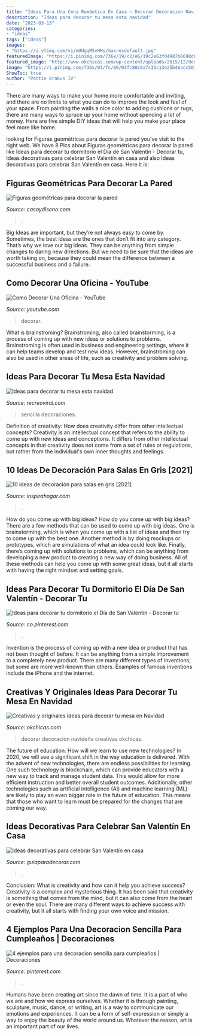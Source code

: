 ```yaml
---
title: "Ideas Para Una Cena Romántica En Casa ~ Decorar Decoracion Navideña Creativas Okchicas"
description: "Ideas para decorar tu mesa esta navidad"
date: "2023-03-13"
categories:
- "ideas"
tags: ["ideas"]
images:
- "https://i.ytimg.com/vi/mUUgqM5vHMs/maxresdefault.jpg"
featuredImage: "https://i.pinimg.com/736x/19/c2/e6/19c2e63f04987b0698dbbd07900cad73.jpg"
featured_image: "http://www.okchicas.com/wp-content/uploads/2015/12/decoracion-mesa-navidad.jpg"
image: "https://i.pinimg.com/736x/03/fc/80/03fc80c0a7c35c13e25b46acc5037ca3.jpg"
ShowToc: true
author: "Pattie Brakus IV"
---
```



There are many ways to make your home more comfortable and inviting, and there are no limits to what you can do to improve the look and feel of your space. From painting the walls a nice color to adding cushions or rugs, there are many ways to spruce up your home without spending a lot of money. Here are five simple DIY ideas that will help you make your place feel more like home.

	

		
looking for Figuras geométricas para decorar la pared you've visit to the right web. We have 8 Pics about Figuras geométricas para decorar la pared like Ideas para decorar tu dormitorio el Día de San Valentín - Decorar tu, Ideas decorativas para celebrar San Valentín en casa and also Ideas decorativas para celebrar San Valentín en casa. Here it is:
		
    
## Figuras Geométricas Para Decorar La Pared

<img loading=lazy src="https://casaydiseno.com/wp-content/uploads/2015/07/dormitorio-pared-estanterias-madera-utiles-bonitas.jpg" onerror="this.onerror=null;this.src='https://tse3.mm.bing.net/th?id=OIP.1aYJPV5HjrQ6q0iO-2Fs4wHaFV&amp;pid=15.1';" alt="Figuras geométricas para decorar la pared">

_Source: casaydiseno.com_

>. 

	

Big Ideas are important, but they’re not always easy to come by. Sometimes, the best ideas are the ones that don’t fit into any category. That’s why we love our big ideas. They can be anything from simple changes to daring new directions. But we need to be sure that the ideas are worth taking on, because they could mean the difference between a successful business and a failure.

    
## Como Decorar Una Oficina - YouTube

<img loading=lazy src="https://i.ytimg.com/vi/mUUgqM5vHMs/maxresdefault.jpg" onerror="this.onerror=null;this.src='https://tse4.mm.bing.net/th?id=OIP.JCwzEKHKbfVTlkdxZWdICQHaEK&amp;pid=15.1';" alt="Como Decorar Una Oficina - YouTube">

_Source: youtube.com_

>decorar. 

	

What is brainstroming?
Brainstroming, also called brainstorming, is a process of coming up with new ideas or solutions to problems. Brainstroming is often used in business and engineering settings, where it can help teams develop and test new ideas. However, brainstroming can also be used in other areas of life, such as creativity and problem solving.

    
## Ideas Para Decorar Tu Mesa Esta Navidad

<img loading=lazy src="http://www.recreoviral.com/wp-content/uploads/2015/12/Decoraciones-para-la-mesa-esta-navidad-4.jpg" onerror="this.onerror=null;this.src='https://tse2.mm.bing.net/th?id=OIP.dfKlJsE8m0aaixoZBAzdWQHaJQ&amp;pid=15.1';" alt="Ideas para decorar tu mesa esta navidad">

_Source: recreoviral.com_

>sencilla decoraciones. 

	

Definition of creativity: How does creativity differ from other intellectual concepts?
Creativity is an intellectual concept that refers to the ability to come up with new ideas and conceptions. It differs from other intellectual concepts in that creativity does not come from a set of rules or regulations, but rather from the individual's own inner thoughts and feelings.

    
## 10 Ideas De Decoración Para Salas En Gris [2021]

<img loading=lazy src="https://inspirahogar.com/wp-content/uploads/2014/10/81.jpg" onerror="this.onerror=null;this.src='https://tse1.mm.bing.net/th?id=OIP.aAYoOjWtUpzn8-w1TiL2BQHaGG&amp;pid=15.1';" alt="10 ideas de decoración para salas en gris [2021]">

_Source: inspirahogar.com_

>. 

	

How do you come up with big ideas?
How do you come up with big ideas? There are a few methods that can be used to come up with big ideas. One is brainstorming, which is when you come up with a list of ideas and then try to come up with the best one. Another method is by doing mockups or prototypes, which are simulations of what an idea could look like. Finally, there’s coming up with solutions to problems, which can be anything from developing a new product to creating a new way of doing business. All of these methods can help you come up with some great ideas, but it all starts with having the right mindset and setting goals.

    
## Ideas Para Decorar Tu Dormitorio El Día De San Valentín - Decorar Tu

<img loading=lazy src="https://i.pinimg.com/736x/19/c2/e6/19c2e63f04987b0698dbbd07900cad73.jpg" onerror="this.onerror=null;this.src='https://tse4.mm.bing.net/th?id=OIP.j5HlMzI-4Q_T2dlBBn784wHaJO&amp;pid=15.1';" alt="Ideas para decorar tu dormitorio el Día de San Valentín - Decorar tu">

_Source: co.pinterest.com_

>. 

	

Invention is the process of coming up with a new idea or product that has not been thought of before. It can be anything from a simple improvement to a completely new product. There are many different types of inventions, but some are more well-known than others. Examples of famous inventions include the iPhone and the internet.

    
## Creativas Y Originales Ideas Para Decorar Tu Mesa En Navidad

<img loading=lazy src="http://www.okchicas.com/wp-content/uploads/2015/12/decoracion-mesa-navidad.jpg" onerror="this.onerror=null;this.src='https://tse2.mm.bing.net/th?id=OIP.n_rCs3Rkof_vaZU5GhLb3QHaD3&amp;pid=15.1';" alt="Creativas y originales ideas para decorar tu mesa en Navidad">

_Source: okchicas.com_

>decorar decoracion navideña creativas okchicas. 

	

The future of education: How will we learn to use new technologies?
In 2020, we will see a significant shift in the way education is delivered. With the advent of new technologies, there are endless possibilities for learning. One such technology is blockchain, which can provide educators with a new way to track and manage student data. This would allow for more efficient instruction and better overall student outcomes. Additionally, other technologies such as artificial intelligence (AI) and machine learning (ML) are likely to play an even bigger role in the future of education. This means that those who want to learn must be prepared for the changes that are coming our way.

    
## Ideas Decorativas Para Celebrar San Valentín En Casa

<img loading=lazy src="https://www.guiaparadecorar.com/wp-content/uploads/2017/01/ideas-para-celebrar-san-valentin-en-casa-12.jpg" onerror="this.onerror=null;this.src='https://tse2.mm.bing.net/th?id=OIP.O33nCDQYQLYWzjySCrDcWgHaLH&amp;pid=15.1';" alt="Ideas decorativas para celebrar San Valentín en casa">

_Source: guiaparadecorar.com_

>. 

	

Conclusion: What is creativity and how can it help you achieve success?
Creativity is a complex and mysterious thing. It has been said that creativity is something that comes from the mind, but it can also come from the heart or even the soul. There are many different ways to achieve success with creativity, but it all starts with finding your own voice and mission.

    
## 4 Ejemplos Para Una Decoracion Sencilla Para Cumpleaños | Decoraciones

<img loading=lazy src="https://i.pinimg.com/736x/03/fc/80/03fc80c0a7c35c13e25b46acc5037ca3.jpg" onerror="this.onerror=null;this.src='https://tse1.mm.bing.net/th?id=OIP.9hsbZthxGut3YEsipmmouAAAAA&amp;pid=15.1';" alt="4 ejemplos para una decoracion sencilla para cumpleaños | Decoraciones">

_Source: pinterest.com_

>. 

	

Humans have been creating art since the dawn of time. It is a part of who we are and how we express ourselves. Whether it is through painting, sculpture, music, dance, or writing, art is a way to communicate our emotions and experiences. It can be a form of self-expression or simply a way to enjoy the beauty of the world around us. Whatever the reason, art is an important part of our lives.


